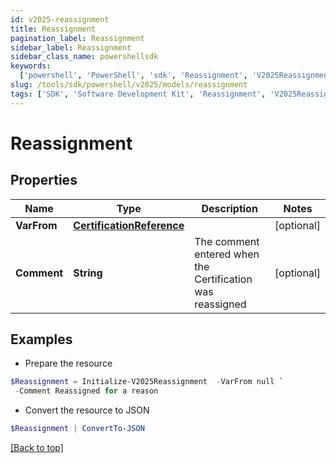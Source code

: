 ```yaml
---
id: v2025-reassignment
title: Reassignment
pagination_label: Reassignment
sidebar_label: Reassignment
sidebar_class_name: powershellsdk
keywords:
  ['powershell', 'PowerShell', 'sdk', 'Reassignment', 'V2025Reassignment']
slug: /tools/sdk/powershell/v2025/models/reassignment
tags: ['SDK', 'Software Development Kit', 'Reassignment', 'V2025Reassignment']
---
```


# Reassignment

## Properties

| Name | Type | Description | Notes |
| --- | --- | --- | --- |
| **VarFrom** | [**CertificationReference**](certification-reference) |  | [optional] |
| **Comment** | **String** | The comment entered when the Certification was reassigned | [optional] |

## Examples

- Prepare the resource

```powershell
$Reassignment = Initialize-V2025Reassignment  -VarFrom null `
 -Comment Reassigned for a reason
```

- Convert the resource to JSON

```powershell
$Reassignment | ConvertTo-JSON
```

[[Back to top]](#)
